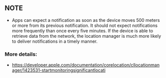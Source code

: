 ## NOTE
- Apps can expect a notification as soon as the device moves 500 meters or more from its previous notification. It should not expect notifications more frequently than once every five minutes. If the device is able to retrieve data from the network, the location manager is much more likely to deliver notifications in a timely manner.

### More details:
- https://developer.apple.com/documentation/corelocation/cllocationmanager/1423531-startmonitoringsignificantlocati
